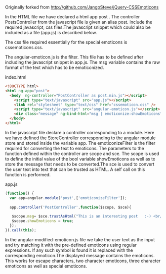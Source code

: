 

Originally forked from  http://github.com/JangoSteve/jQuery-CSSEmoticons

In the HTML file we have declared a html app post . The controller PostsController from the javascript file is given an alias post. Include the required javascript, css files.The javascript snippet which could also be included as a file (app.js) is described below. 

The css file required essentially for the special emoticons is cssemoticons.css. 

The angular-emoticon.js is the filter. This file has to be defined after including the javascript snippet in app.js. The msg variable contains the raw format of the text which has to be emoticonized.

index.html
```HTML
<!DOCTYPE html>
<html ng-app="post">
  <body  ng-controller="PostController as post.min.js"></script>
    <script type="text/javascript" src="app.js"></script>
    <link rel="stylesheet" type="text/css" href="cssemoticon.css" />
    <script type="text/javascript" src="angular-emoticon.js"></script>
    <div class="message" ng-bind-html="msg | emoticonize:showEmoticons"></div>
  </body>
</html>
```

In the javascript file declare a controller corresponding to a module. Here we have defined the StoreController corresponding to the angular module store and stored inside the variable app. The emoticonizeFilter is the filter required for converting the text to emoticons. The parameters to the function defined within the controller are scope and sce. The scope is used to define the initial value of the bool variable showEmoticons as well as to store the message that needs to be converted.The sce is used to convert the user text into text that can be trusted as HTML. A self call on this function is performed.

app.js
```javascript 
(function() {
  var app=angular.module('post',['emoticonizeFilter']);
  
  app.controller('PostController',function($scope, $sce){
   
   $scope.msg= $sce.trustAsHtml("This is an interesting post   :-) <br/>=D");
   $scope.showEmoticons = true;
  });
}).call(this);
```

  In the angular-modified-emoticon.js file we take the user text as the input and try matching it with the pre-defined emoticons using regular expressions. If any such symbol is found it is replaced with the corresponding emoticon.The displayed message contains the emoticons. This works for escape characters, two character emoticons, three character emoticons as well as special emoticons.
